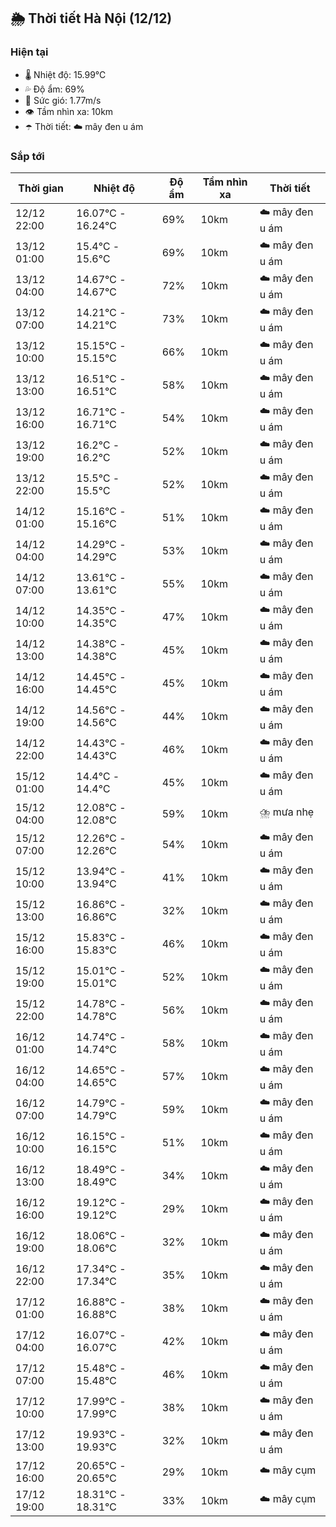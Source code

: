 ## 🌦️ Thời tiết Hà Nội (12/12)

### Hiện tại

- 🌡️ Nhiệt độ: 15.99℃
- 💦 Độ ẩm: 69%
- 💨 Sức gió: 1.77m/s
- 👁️ Tầm nhìn xa: 10km
- ☂️ Thời tiết: ☁️ mây đen u ám

### Sắp tới

| Thời gian | Nhiệt độ | Độ ẩm | Tầm nhìn xa | Thời tiết |
| --- | --- | --- | --- | --- |
| 12/12 22:00 | 16.07℃ - 16.24℃ | 69% | 10km | ☁️ mây đen u ám |
| 13/12 01:00 | 15.4℃ - 15.6℃ | 69% | 10km | ☁️ mây đen u ám |
| 13/12 04:00 | 14.67℃ - 14.67℃ | 72% | 10km | ☁️ mây đen u ám |
| 13/12 07:00 | 14.21℃ - 14.21℃ | 73% | 10km | ☁️ mây đen u ám |
| 13/12 10:00 | 15.15℃ - 15.15℃ | 66% | 10km | ☁️ mây đen u ám |
| 13/12 13:00 | 16.51℃ - 16.51℃ | 58% | 10km | ☁️ mây đen u ám |
| 13/12 16:00 | 16.71℃ - 16.71℃ | 54% | 10km | ☁️ mây đen u ám |
| 13/12 19:00 | 16.2℃ - 16.2℃ | 52% | 10km | ☁️ mây đen u ám |
| 13/12 22:00 | 15.5℃ - 15.5℃ | 52% | 10km | ☁️ mây đen u ám |
| 14/12 01:00 | 15.16℃ - 15.16℃ | 51% | 10km | ☁️ mây đen u ám |
| 14/12 04:00 | 14.29℃ - 14.29℃ | 53% | 10km | ☁️ mây đen u ám |
| 14/12 07:00 | 13.61℃ - 13.61℃ | 55% | 10km | ☁️ mây đen u ám |
| 14/12 10:00 | 14.35℃ - 14.35℃ | 47% | 10km | ☁️ mây đen u ám |
| 14/12 13:00 | 14.38℃ - 14.38℃ | 45% | 10km | ☁️ mây đen u ám |
| 14/12 16:00 | 14.45℃ - 14.45℃ | 45% | 10km | ☁️ mây đen u ám |
| 14/12 19:00 | 14.56℃ - 14.56℃ | 44% | 10km | ☁️ mây đen u ám |
| 14/12 22:00 | 14.43℃ - 14.43℃ | 46% | 10km | ☁️ mây đen u ám |
| 15/12 01:00 | 14.4℃ - 14.4℃ | 45% | 10km | ☁️ mây đen u ám |
| 15/12 04:00 | 12.08℃ - 12.08℃ | 59% | 10km | ⛈️ mưa nhẹ |
| 15/12 07:00 | 12.26℃ - 12.26℃ | 54% | 10km | ☁️ mây đen u ám |
| 15/12 10:00 | 13.94℃ - 13.94℃ | 41% | 10km | ☁️ mây đen u ám |
| 15/12 13:00 | 16.86℃ - 16.86℃ | 32% | 10km | ☁️ mây đen u ám |
| 15/12 16:00 | 15.83℃ - 15.83℃ | 46% | 10km | ☁️ mây đen u ám |
| 15/12 19:00 | 15.01℃ - 15.01℃ | 52% | 10km | ☁️ mây đen u ám |
| 15/12 22:00 | 14.78℃ - 14.78℃ | 56% | 10km | ☁️ mây đen u ám |
| 16/12 01:00 | 14.74℃ - 14.74℃ | 58% | 10km | ☁️ mây đen u ám |
| 16/12 04:00 | 14.65℃ - 14.65℃ | 57% | 10km | ☁️ mây đen u ám |
| 16/12 07:00 | 14.79℃ - 14.79℃ | 59% | 10km | ☁️ mây đen u ám |
| 16/12 10:00 | 16.15℃ - 16.15℃ | 51% | 10km | ☁️ mây đen u ám |
| 16/12 13:00 | 18.49℃ - 18.49℃ | 34% | 10km | ☁️ mây đen u ám |
| 16/12 16:00 | 19.12℃ - 19.12℃ | 29% | 10km | ☁️ mây đen u ám |
| 16/12 19:00 | 18.06℃ - 18.06℃ | 32% | 10km | ☁️ mây đen u ám |
| 16/12 22:00 | 17.34℃ - 17.34℃ | 35% | 10km | ☁️ mây đen u ám |
| 17/12 01:00 | 16.88℃ - 16.88℃ | 38% | 10km | ☁️ mây đen u ám |
| 17/12 04:00 | 16.07℃ - 16.07℃ | 42% | 10km | ☁️ mây đen u ám |
| 17/12 07:00 | 15.48℃ - 15.48℃ | 46% | 10km | ☁️ mây đen u ám |
| 17/12 10:00 | 17.99℃ - 17.99℃ | 38% | 10km | ☁️ mây đen u ám |
| 17/12 13:00 | 19.93℃ - 19.93℃ | 32% | 10km | ☁️ mây đen u ám |
| 17/12 16:00 | 20.65℃ - 20.65℃ | 29% | 10km | ☁️ mây cụm |
| 17/12 19:00 | 18.31℃ - 18.31℃ | 33% | 10km | ☁️ mây cụm |
